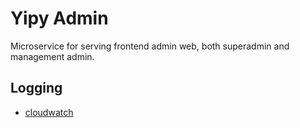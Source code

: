 # Yipy Admin

Microservice for serving frontend admin web, both superadmin and management admin.


## Logging
- [cloudwatch](https://ap-southeast-1.console.aws.amazon.com/cloudwatch/home?region=ap-southeast-1#logsV2:log-groups/log-group/aws-logs-yipy$3FlogStreamNameFilter$3Dadminweb)
